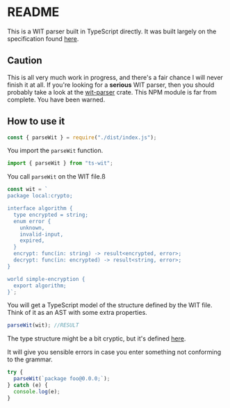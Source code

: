 # README

This is a WIT parser built in TypeScript directly. It was built largely on the
specification found
[here](https://github.com/WebAssembly/component-model/blob/main/design/mvp/WIT.md).

## Caution

This is all very much work in progress, and there's a fair chance I will never
finish it at all. If you're looking for a **serious** WIT parser, then you should
probably take a look at the [wit-parser](https://crates.io/crates/wit-parser)
crate. This NPM module is far from complete. You have been warned.

## How to use it

```javascript --run std --hide
const { parseWit } = require("./dist/index.js");
```

You import the `parseWit` function.

```javascript
import { parseWit } from "ts-wit";
```

You call `parseWit` on the WIT file.ß

```javascript --run std
const wit = `
package local:crypto;

interface algorithm {
  type encrypted = string;
  enum error {
    unknown,
    invalid-input,
    expired,
  }
  encrypt: func(in: string) -> result<encrypted, error>;
  decrypt: func(in: encrypted) -> result<string, error>;
}

world simple-encryption {
  export algorithm;
}`;
```

You will get a TypeScript model of the structure defined by the WIT file. Think
of it as an AST with some extra properties.

```javascript --run std
parseWit(wit); //RESULT
```

The type structure might be a bit cryptic, but it's defined [here](src/ast.ts).

It will give you sensible errors in case you enter something not conforming to
the grammar.

```javascript --run std
try {
  parseWit(`package foo@0.0.0;`);
} catch (e) {
  console.log(e);
}
```
